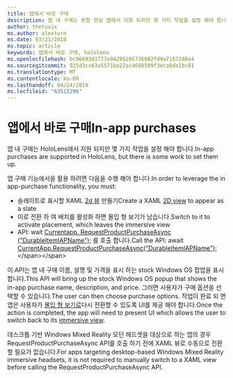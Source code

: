 ```yaml
---
title: 앱에서 바로 구매
description: 앱 내 구매는 혼합 현실 앱에서 지원 되지만 몇 가지 작업을 설정 해야 합니다.
author: thetuvix
ms.author: alexturn
ms.date: 03/21/2018
ms.topic: article
keywords: 앱에서 바로 구매, hololens
ms.openlocfilehash: bc96893d1777e94295285736982fd9a7167240a4
ms.sourcegitcommit: 915d3cc63a5571ba22ac4608589f3eca8da1bc81
ms.translationtype: MT
ms.contentlocale: ko-KR
ms.lasthandoff: 04/24/2019
ms.locfileid: "63515296"
---
```

# <a name="in-app-purchases"></a><span data-ttu-id="7fda7-104">앱에서 바로 구매</span><span class="sxs-lookup"><span data-stu-id="7fda7-104">In-app purchases</span></span>

<span data-ttu-id="7fda7-105">앱 내 구매는 HoloLens에서 지원 되지만 몇 가지 작업을 설정 해야 합니다.</span><span class="sxs-lookup"><span data-stu-id="7fda7-105">In-app purchases are supported in HoloLens, but there is some work to set them up.</span></span>

<span data-ttu-id="7fda7-106">앱 구매 기능에서을 활용 하려면 다음을 수행 해야 합니다.</span><span class="sxs-lookup"><span data-stu-id="7fda7-106">In order to leverage the in app-purchase functionality, you must:</span></span>
* <span data-ttu-id="7fda7-107">슬레이트로 표시할 XAML [2d 뷰](app-views.md) 만들기</span><span class="sxs-lookup"><span data-stu-id="7fda7-107">Create a XAML [2D view](app-views.md) to appear as a slate</span></span>
* <span data-ttu-id="7fda7-108">이로 전환 하 여 배치를 활성화 하면 몰입 형 보기가 남습니다.</span><span class="sxs-lookup"><span data-stu-id="7fda7-108">Switch to it to activate placement, which leaves the immersive view</span></span>
* <span data-ttu-id="7fda7-109">API: wait [Currentapp. RequestProductPurchaseAsync ("DurableItemIAPName");](https://docs.microsoft.com/uwp/api/windows.applicationmodel.store.currentapp#Windows_ApplicationModel_Store_CurrentApp_RequestProductPurchaseAsync_System_String_) 를 호출 합니다.</span><span class="sxs-lookup"><span data-stu-id="7fda7-109">Call the API: await [CurrentApp.RequestProductPurchaseAsync("DurableItemIAPName");](https://docs.microsoft.com/uwp/api/windows.applicationmodel.store.currentapp#Windows_ApplicationModel_Store_CurrentApp_RequestProductPurchaseAsync_System_String_)</span></span>

<span data-ttu-id="7fda7-110">이 API는 앱 내 구매 이름, 설명 및 가격을 표시 하는 stock Windows OS 팝업을 표시 합니다.</span><span class="sxs-lookup"><span data-stu-id="7fda7-110">This API will bring up the stock Windows OS popup that shows the in-app purchase name, description, and price.</span></span> <span data-ttu-id="7fda7-111">그러면 사용자가 구매 옵션을 선택할 수 있습니다.</span><span class="sxs-lookup"><span data-stu-id="7fda7-111">The user can then choose purchase options.</span></span> <span data-ttu-id="7fda7-112">작업이 완료 되 면 앱은 사용자가 [몰입 형 보기로](app-views.md)다시 전환할 수 있도록 UI를 제공 해야 합니다.</span><span class="sxs-lookup"><span data-stu-id="7fda7-112">Once the action is completed, the app will need to present UI which allows the user to switch back to its [immersive view](app-views.md).</span></span>

<span data-ttu-id="7fda7-113">데스크톱 기반 Windows Mixed Reality 모던 헤드셋을 대상으로 하는 앱의 경우 RequestProductPurchaseAsync API를 호출 하기 전에 XAML 뷰로 수동으로 전환할 필요가 없습니다.</span><span class="sxs-lookup"><span data-stu-id="7fda7-113">For apps targeting desktop-based Windows Mixed Reality immersive headsets, it is not required to manually switch to a XAML view before calling the RequestProductPurchaseAsync API.</span></span>
